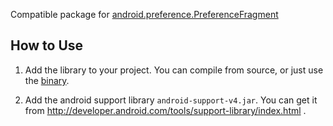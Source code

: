 Compatible package for [android.preference.PreferenceFragment](http://developer.android.com/reference/android/preference/PreferenceFragment.html)

## How to Use

1. Add the library to your project. You can compile from source, or just use the [binary](preference-fragment-compat.jar).

2. Add the android support library `android-support-v4.jar`. You can get it from http://developer.android.com/tools/support-library/index.html .

